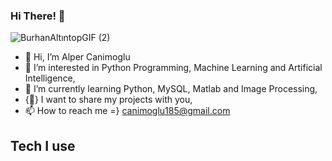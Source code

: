 ### Hi There! 👋
![BurhanAltıntopGIF (2)](https://user-images.githubusercontent.com/79938189/164998674-6d5536bc-9377-4c62-b2c5-d785a1042a95.gif)

- 👋 Hi, I’m Alper Canimoglu
- 👀 I’m interested in Python Programming, Machine Learning and Artificial Intelligence,
- 🌱 I’m currently learning Python, MySQL, Matlab and Image Processing,
- {💯} I want to share my projects with you,
- 📫 How to reach me =} canimoglu185@gmail.com

<!---
CnmAlper/CnmAlper is a ✨ special ✨ repository because its `README.md` (this file) appears on your GitHub profile.
You can click the Preview link to take a look at your changes.
--->

## Tech I use

